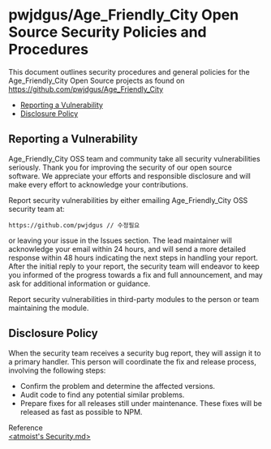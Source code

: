 # pwjdgus/Age_Friendly_City Open Source Security Policies and Procedures

This document outlines security procedures and general policies for the
Age_Friendly_City Open Source projects as found on https://github.com/pwjdgus/Age_Friendly_City

  * [Reporting a Vulnerability](#reporting-a-vulnerability)
  * [Disclosure Policy](#disclosure-policy)

## Reporting a Vulnerability 

Age_Friendly_City OSS team and community take all security vulnerabilities
seriously. Thank you for improving the security of our open source 
software. We appreciate your efforts and responsible disclosure and will
make every effort to acknowledge your contributions.

Report security vulnerabilities by either emailing Age_Friendly_City OSS security team at:
    
    https://github.com/pwjdgus // 수정필요

or leaving your issue in the Issues section.
The lead maintainer will acknowledge your email within 24 hours, and will
send a more detailed response within 48 hours indicating the next steps in 
handling your report. After the initial reply to your report, the security
team will endeavor to keep you informed of the progress towards a fix and
full announcement, and may ask for additional information or guidance.

Report security vulnerabilities in third-party modules to the person or 
team maintaining the module.

## Disclosure Policy

When the security team receives a security bug report, they will assign it
to a primary handler. This person will coordinate the fix and release
process, involving the following steps:

  * Confirm the problem and determine the affected versions.
  * Audit code to find any potential similar problems.
  * Prepare fixes for all releases still under maintenance. These fixes
    will be released as fast as possible to NPM.

Reference<br>
[<atmoist's Security.md>](https://github.com/atomist/samples/blob/master/SECURITY.md)
